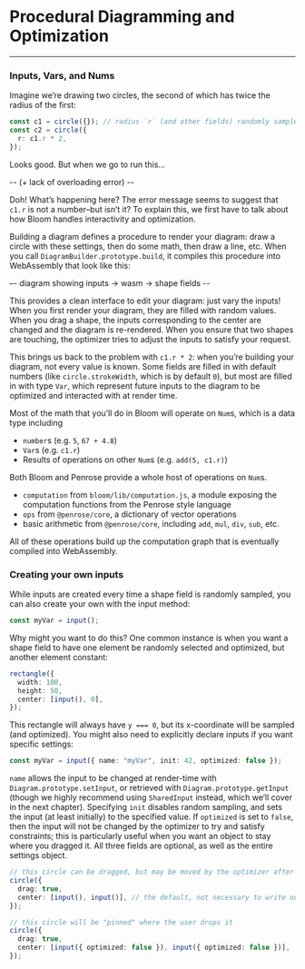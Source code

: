 # Procedural Diagramming and Optimization

---

### Inputs, Vars, and Nums

Imagine we’re drawing two circles, the second of which has twice the radius of the first:

```ts
const c1 = circle({}); // radius `r` (and other fields) randomly sampled
const c2 = circle({
  r: c1.r * 2,
});
```

Looks good. But when we go to run this…

-- (+ lack of overloading error) --

Doh! What’s happening here? The error message seems to suggest that `c1.r` is not a number–but isn’t it? To explain this,
we first have to talk about how Bloom handles interactivity and optimization.

Building a diagram defines a procedure to render your diagram: draw a circle with these settings, then do some math,
then draw a line, etc. When you call `DiagramBuilder.prototype.build`, it compiles this procedure into WebAssembly that
look like this:

–- diagram showing inputs -> wasm -> shape fields --

This provides a clean interface to edit your diagram: just vary the inputs! When you first render your diagram, they
are filled with random values. When you drag a shape, the inputs corresponding to the center are changed and the diagram
is re-rendered. When you ensure that two shapes are touching, the optimizer tries to adjust the inputs to satisfy your
request.

This brings us back to the problem with `c1.r * 2`: when you’re building your diagram, not every value is known.
Some fields are filled in with default numbers (like `circle.strokeWidth`, which is by default `0`), but most are filled in
with type `Var`, which represent future inputs to the diagram to be optimized and interacted with at render time.

Most of the math that you’ll do in Bloom will operate on `Num`s, which is a data type including

- `number`s (e.g. `5`, `67 + 4.8`)
- `Var`s (e.g. `c1.r`)
- Results of operations on other `Num`s (e.g. `add(5, c1.r)`)

Both Bloom and Penrose provide a whole host of operations on `Num`s.

- `computation` from `bloom/lib/computation.js`, a module exposing the computation functions from the Penrose style language
- `ops` from `@penrose/core`, a dictionary of vector operations
- basic arithmetic from `@penrose/core`, including `add`, `mul`, `div`, `sub`, etc.

All of these operations build up the computation graph that is eventually compiled into WebAssembly.

### Creating your own inputs

While inputs are created every time a shape field is randomly sampled, you can also create your own with the input method:

```ts
const myVar = input();
```

Why might you want to do this? One common instance is when you want a shape field to have one element be randomly
selected and optimized, but another element constant:

```ts
rectangle({
  width: 100,
  height: 50,
  center: [input(), 0],
});
```

This rectangle will always have `y === 0`, but its x-coordinate will be sampled (and optimized). You might also need
to explicitly declare inputs if you want specific settings:

```ts
const myVar = input({ name: "myVar", init: 42, optimized: false });
```

`name` allows the input to be changed at render-time with `Diagram.prototype.setInput`, or retrieved with
`Diagram.prototype.getInput` (though we highly recommend using `SharedInput` instead, which we’ll cover in the
next chapter). Specifying `init` disables random sampling, and sets the input (at least initially) to the specified
value. If `optimized` is set to `false`, then the input will not be changed by the optimizer to try and satisfy
constraints; this is particularly useful when you want an object to stay where you dragged it. All three fields are
optional, as well as the entire settings object.

```ts
// this circle can be dragged, but may be moved by the optimizer after the user releases it
circle({
  drag: true,
  center: [input(), input()], // the default, not necessary to write out
});

// this circle will be "pinned" where the user drops it
circle({
  drag: true,
  center: [input({ optimized: false }), input({ optimized: false })],
});
```
